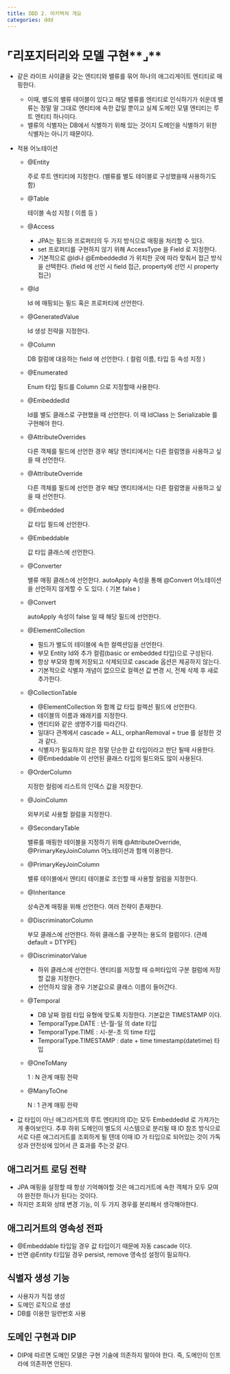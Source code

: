 ```yaml
---
title: DDD 2. 아키텍쳐 개요
categories: ddd
---
```


# ⌜리포지터리와 모델 구현**⌟**

- 같은 라이프 사이클을 갖는 엔티티와 밸류를 묶어 하나의 애그리게이트 엔티티로 매핑한다.
    - 이때, 별도의 밸류 테이블이 있다고 해당 밸류를 엔티티로 인식하기가 쉬운데 밸류는 정말 말 그대로 엔티티에 속한 값일 뿐이고 실제 도메인 모델 엔티티는 루트 엔티티 하나이다.
    - 밸류의 식별자는 DB에서 식별하기 위해 있는 것이지 도메인을 식별하기 위한 식별자는 아니기 때문이다.
- 적용 어노테이션
    - @Entity
        
        주로 루트 엔티티에 지정한다. (밸류를 별도 테이블로 구성했을때 사용하기도 함)
        
    - @Table
        
        테이블 속성 지정 ( 이름 등 )
        
    - @Access
        - JPA는 필드와 프로퍼티의 두 가지 방식으로 매핑을 처리할 수 있다.
        - set 프로퍼티를 구현하지 않기 위해 AccessType 을 Field 로 지정한다.
        - 기본적으로 @Id나 @EmbeddedId 가 위치한 곳에 따라 맞춰서 접근 방식을 선택한다.
        (field 에 선언 시 field 접근, property에 선언 시 property 접근)
    - @Id
        
        Id 에 매핑되는 필드 혹은 프로퍼티에 선언한다.
        
    - @GeneratedValue
        
        Id 생성 전략을 지정한다.
        
    - @Column
        
        DB 컬럼에 대응하는 field 에 선언한다. ( 컬럼 이름, 타입 등 속성 지정 )
        
    - @Enumerated
        
        Enum 타입 필드를 Column 으로 지정할때 사용한다.
        
    - @EmbeddedId
        
        Id를 별도 클래스로 구현했을 때 선언한다. 이 때 IdClass 는 Serializable 를 구현해야 한다.
        
    - @AttributeOverrides
        
        다른 객체를 필드에 선언한 경우 해당 엔티티에서는 다른 컬럼명을 사용하고 싶을 때 선언한다.
        
    - @AttributeOverride
        
        다른 객체를 필드에 선언한 경우 해당 엔티티에서는 다른 컬럼명을 사용하고 싶을 때 선언한다.
        
    - @Embedded
        
        값 타입 필드에 선언한다.
        
    - @Embeddable
        
        값 타입 클래스에 선언한다.
        
    - @Converter
        
        밸류 매핑 클래스에 선언한다. 
        autoApply 속성을 통해 @Convert 어노테이션을 선언하지 않게할 수 도 있다. ( 기본 false )
        
    - @Convert
        
        autoApply 속성이 false 일 때 해당 필드에 선언한다.
        
    - @ElementCollection
        - 필드가 별도의 테이블에 속한 컬렉션임을 선언한다.
        - 부모 Entity Id와 추가 컬럼(basic or embedded 타입)으로 구성된다.
        - 항상 부모와 함께 저장되고 삭제되므로 cascade 옵션은 제공하지 않는다.
        - 기본적으로 식별자 개념이 없으므로 컬렉션 값 변경 시, 전체 삭제 후 새로 추가한다.
    - @CollectionTable
        - @ElementCollection 와 함께 값 타입 컬렉션 필드에 선언한다.
        - 테이블의 이름과 왜래키를 지정한다.
        - 엔티티와 같은 생명주기를 따라간다.
        - 일대다 관계에서 cascade = ALL, orphanRemoval = true 를 설정한 것과 같다.
        - 식별자가 필요하지 않은 정말 단순한 값 타입이라고 판단 될때 사용한다.
        - @Embeddable 이 선언된 클래스 타입의 필드와도 많이 사용된다.
    - @OrderColumn
        
        지정한 컬럼에 리스트의 인덱스 값을 저장한다.
        
    - @JoinColumn
        
        외부키로 사용할 컬럼을 지정한다.
        
    - @SecondaryTable
        
        밸류를 매핑한 테이블을 지정하기 위해 @AttributeOverride, @PrimaryKeyJoinColumn 어노테이션과 함깨 이용한다.
        
    - @PrimaryKeyJoinColumn
        
        밸류 테이블에서 엔티티 테이블로 조인할 때 사용할 컬럼을 지정한다.
        
    - @Inheritance
        
        상속관계 매핑을 위해 선언한다. 여러 전략이 존재한다.
        
    - @DiscriminatorColumn
        
        부모 클래스에 선언한다. 하위 클래스를 구분하는 용도의 컬럼이다. (관례 default = DTYPE)
        
    - @DiscriminatorValue
        - 하위 클래스에 선언한다. 엔티티를 저장할 때 슈퍼타입의 구분 컬럼에 저장할 값을 지정한다.
        - 선언하지 않을 경우 기본값으로 클래스 이름이 들어간다.
    - @Temporal
        - DB 날짜 컬럼 타입 유형에 맞도록 지정한다. 기본값은 TIMESTAMP 이다.
        - TemporalType.DATE : 년-월-일 의 date 타입
        - TemporalType.TIME : 시-분-초 의 time 타입
        - TemporalType.TIMESTAMP : date + time timestamp(datetime) 타입
    - @OneToMany
        
        1 : N 관계 매핑 전략
        
    - @ManyToOne
        
        N : 1 관계 매핑 전략
        
    
- 값 타입이 아닌 애그리거트의 루트 엔티티의 ID는 모두 EmbeddedId 로 가져가는게 좋아보인다.
추후 하위 도메인이 별도의 시스템으로 분리될 때 ID 참조 방식으로 서로 다른 애그리거트를 조회하게 될 텐데 
이때 ID 가 타입으로 되어있는 것이 가독성과 안전성에 있어서 큰 효과를 주는것 같다.

## 애그리거트 로딩 전략

- JPA 매핑을 설정할 때 항상 기억해야할 것은 애그리거트에 속한 객체가 모두 모여야 완전한 하나가 된다는 것이다.
- 하지만 조회와 상태 변경 기능, 이 두 가지 경우를 분리해서 생각해야한다.

## 애그리거트의 영속성 전파

- @Embeddable 타입일 경우 값 타입이기 때문에 자동 cascade 이다.
- 반면 @Entity 타입일 경우 persist, remove 영속성 설정이 필요하다.

## 식별자 생성 기능

- 사용자가 직접 생성
- 도메인 로직으로 생성
- DB를 이용한 일련번호 사용

## 도메인 구현과 DIP

- DIP에 따르면 도메인 모델은 구현 기술에 의존하지 말아야 한다.
즉, 도메인이 인프라에 의존하면 안된다.